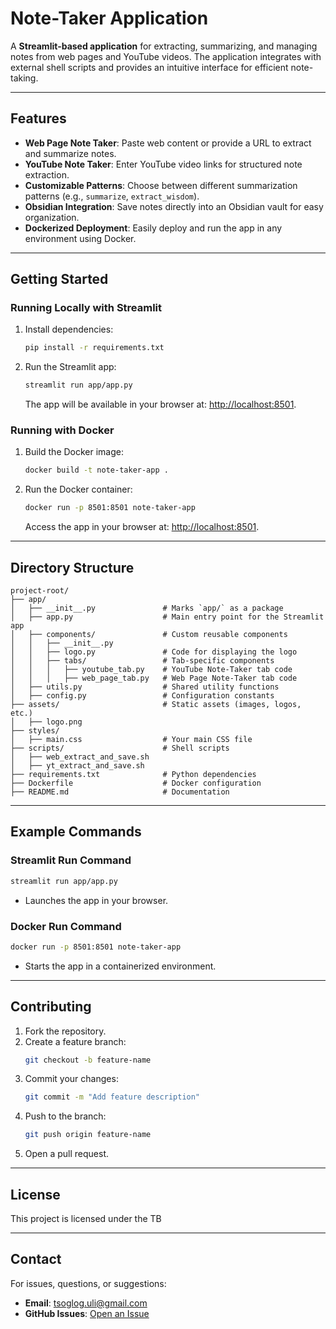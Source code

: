 # Note-Taker Application

A **Streamlit-based application** for extracting, summarizing, and managing notes from web pages and YouTube videos. The application integrates with external shell scripts and provides an intuitive interface for efficient note-taking.

---

## Features

- **Web Page Note Taker**: Paste web content or provide a URL to extract and summarize notes.
- **YouTube Note Taker**: Enter YouTube video links for structured note extraction.
- **Customizable Patterns**: Choose between different summarization patterns (e.g., `summarize`, `extract_wisdom`).
- **Obsidian Integration**: Save notes directly into an Obsidian vault for easy organization.
- **Dockerized Deployment**: Easily deploy and run the app in any environment using Docker.

---

## Getting Started

### Running Locally with Streamlit

1. Install dependencies:
   ```bash
   pip install -r requirements.txt
   ```

2. Run the Streamlit app:
   ```bash
   streamlit run app/app.py
   ```

   The app will be available in your browser at: [http://localhost:8501](http://localhost:8501).

### Running with Docker

1. Build the Docker image:
   ```bash
   docker build -t note-taker-app .
   ```

2. Run the Docker container:
   ```bash
   docker run -p 8501:8501 note-taker-app
   ```

   Access the app in your browser at: [http://localhost:8501](http://localhost:8501).

---

## Directory Structure

```plaintext
project-root/
├── app/
│   ├── __init__.py               # Marks `app/` as a package
│   ├── app.py                    # Main entry point for the Streamlit app
│   ├── components/               # Custom reusable components
│   │   ├── __init__.py
│   │   ├── logo.py               # Code for displaying the logo
│   │   ├── tabs/                 # Tab-specific components
│   │   │   ├── youtube_tab.py    # YouTube Note-Taker tab code
│   │   │   ├── web_page_tab.py   # Web Page Note-Taker tab code
│   ├── utils.py                  # Shared utility functions
│   ├── config.py                 # Configuration constants
├── assets/                       # Static assets (images, logos, etc.)
│   ├── logo.png
├── styles/
│   ├── main.css                  # Your main CSS file
├── scripts/                      # Shell scripts
│   ├── web_extract_and_save.sh
│   ├── yt_extract_and_save.sh
├── requirements.txt              # Python dependencies
├── Dockerfile                    # Docker configuration
├── README.md                     # Documentation

```

---

## Example Commands

### Streamlit Run Command
```bash
streamlit run app/app.py
```

- Launches the app in your browser.

### Docker Run Command
```bash
docker run -p 8501:8501 note-taker-app
```

- Starts the app in a containerized environment.

---

## Contributing

1. Fork the repository.
2. Create a feature branch:
   ```bash
   git checkout -b feature-name
   ```
3. Commit your changes:
   ```bash
   git commit -m "Add feature description"
   ```
4. Push to the branch:
   ```bash
   git push origin feature-name
   ```
5. Open a pull request.

---

## License

This project is licensed under the TB

---

## Contact

For issues, questions, or suggestions:
- **Email**: tsoglog.uli@gmail.com
- **GitHub Issues**: [Open an Issue](https://github.com/tsogtbatjargal/note_taker/issues)

